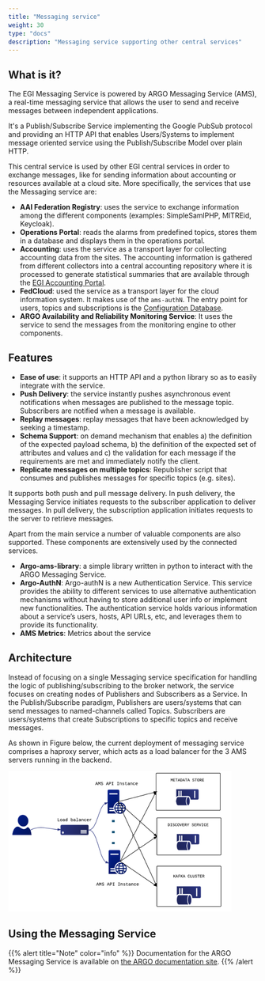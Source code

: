 ```yaml
---
title: "Messaging service"
weight: 30
type: "docs"
description: "Messaging service supporting other central services"
---
```


## What is it?

The EGI Messaging Service is powered by ARGO Messaging Service (AMS), a
real-time messaging service that allows the user to send and receive messages
between independent applications.

It's a Publish/Subscribe Service implementing the Google PubSub protocol and
providing an HTTP API that enables Users/Systems to implement message oriented
service using the Publish/Subscribe Model over plain HTTP.

This central service is used by other EGI central services in order to exchange
messages, like for sending information about accounting or resources available
at a cloud site. More specifically, the services that use the Messaging service
are:

- **AAI Federation Registry**: uses the service to exchange information among
  the different components (examples: SimpleSamlPHP, MITREid, Keycloak).
- **Operations Portal**: reads the alarms from predefined topics, stores them in
  a database and displays them in the operations portal.
- **Accounting**: uses the service as a transport layer for collecting
  accounting data from the sites. The accounting information is gathered from
  different collectors into a central accounting repository where it is
  processed to generate statistical summaries that are available through the
  [EGI Accounting Portal](../accounting).
- **FedCloud**: used the service as a transport layer for the cloud information
  system. It makes use of the `ams-authN`. The entry point for users, topics and
  subscriptions is the [Configuration Database](../configuration-database).
- **ARGO Availability and Reliability Monitoring Service**: It uses the service
  to send the messages from the monitoring engine to other components.

## Features

- **Ease of use**: it supports an HTTP API and a python library so as to easily
  integrate with the service.
- **Push Delivery**: the service instantly pushes asynchronous event
  notifications when messages are published to the message topic. Subscribers
  are notified when a message is available.
- **Replay messages**: replay messages that have been acknowledged by seeking a
  timestamp.
- **Schema Support**: on demand mechanism that enables a) the definition of the
  expected payload schema, b) the definition of the expected set of attributes
  and values and c) the validation for each message if the requirements are met
  and immediately notify the client.
- **Replicate messages on multiple topics**: Republisher script that consumes
  and publishes messages for specific topics (e.g. sites).

It supports both push and pull message delivery. In push delivery, the Messaging
Service initiates requests to the subscriber application to deliver messages. In
pull delivery, the subscription application initiates requests to the server to
retrieve messages.

Apart from the main service a number of valuable components are also supported.
These components are extensively used by the connected services.

- **Argo-ams-library**: a simple library written in python to interact with the
  ARGO Messaging Service.
- **Argo-AuthN**: Argo-authN is a new Authentication Service. This service
  provides the ability to different services to use alternative authentication
  mechanisms without having to store additional user info or implement new
  functionalities. The authentication service holds various information about a
  service’s users, hosts, API URLs, etc, and leverages them to provide its
  functionality.
- **AMS Metrics**: Metrics about the service

## Architecture

Instead of focusing on a single Messaging service specification for handling the
logic of publishing/subscribing to the broker network, the service focuses on
creating nodes of Publishers and Subscribers as a Service. In the
Publish/Subscribe paradigm, Publishers are users/systems that can send messages
to named-channels called Topics. Subscribers are users/systems that create
Subscriptions to specific topics and receive messages.

As shown in Figure below, the current deployment of messaging service comprises
a haproxy server, which acts as a load balancer for the 3 AMS servers running in
the backend.

![Overview of the messaging service architecture](messaging-diagram.png)

## Using the Messaging Service

{{% alert title="Note" color="info" %}} Documentation for the ARGO Messaging
Service is available on
[the ARGO documentation site](https://argoeu.github.io/argo-messaging/).
{{% /alert %}}
